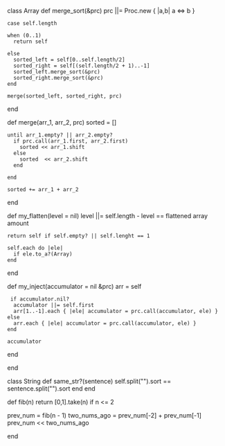 class Array
  def merge_sort(&prc)
    prc ||= Proc.new { |a,b| a <=> b }

    case self.length

    when (0..1)
      return self 

    else
      sorted_left = self[0..self.length/2]
      sorted_right = self[(self.length/2 + 1)..-1]
      sorted_left.merge_sort(&prc)
      sorted_right.merge_sort(&prc)
    end

    merge(sorted_left, sorted_right, prc)
  end

  def merge(arr_1, arr_2, prc)
    sorted = []

    until arr_1.empty? || arr_2.empty?
      if prc.call(arr_1.first, arr_2.first) 
        sorted << arr_1.shift
      else
        sorted  << arr_2.shift
      end

    end

    sorted += arr_1 + arr_2
  end

  def my_flatten(level = nil)
    level ||= self.length - level == flattened array amount

    return self if self.empty? || self.lenght == 1
    
    self.each do |ele|
      if ele.to_a?(Array)
    end
  end

  def my_inject(accumulator = nil &prc)
    arr = self

     if accumulator.nil?
      accumulator ||= self.first 
      arr[1..-1].each { |ele| accumulator = prc.call(accumulator, ele) }
    else
      arr.each { |ele| accumulator = prc.call(accumulator, ele) }
    end

    accumulator
  end 

end

class String
  def same_str?(sentence)
    self.split("").sort == sentence.split("").sort
  end
end

def fib(n)
  return [0,1].take(n) if n <= 2

  prev_num = fib(n - 1)
  two_nums_ago = prev_num[-2] + prev_num[-1]
  prev_num << two_nums_ago
  
end

